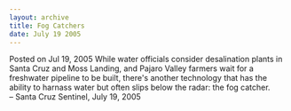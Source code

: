 ```yaml
---
layout: archive
title: Fog Catchers
date: July 19 2005
---
```





<span class="date">Posted on Jul 19, 2005    </span>
While water officials consider desalination plants in Santa Cruz
and Moss Landing, and Pajaro Valley farmers wait for a freshwater
pipeline to be built, there&apos;s another technology that has the
ability to harnass water but often slips below the radar: the fog
catcher.<br>
&#x2013; Santa Cruz Sentinel, July 19, 2005<br/></br>




